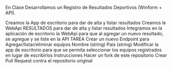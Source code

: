 En Clase
Desarrollamos un Registro de Resultados Deportivos (Winform + API).

Creamos la App de escritorio para dar de alta y listar resultados
Creamos le WebApi RESULTADOS para dar de alta y listar resultados
Integramos en la aplicación de escritorio la WebApi para que al agregar un nuevo resultado, se agregue y se liste en la API
TAREA
Crear un nuevo Endpoint para Agregar/listar/eliminar equipos
Nombre (string)
Pais (string)
Modificar la app de escritorio para que se permita seleccionar los equipos registrados en lugar de escribirlos
Instrucciones
Hacer un fork de este repositorio
Crear Pull Request contra el repositorio original
